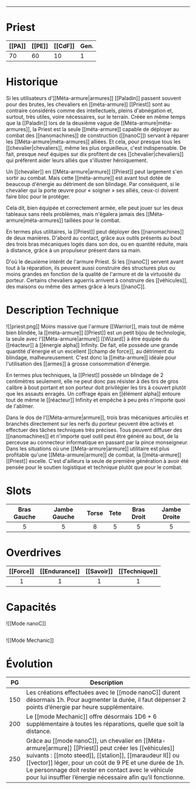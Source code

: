 
___
# Priest

| [[PA]] | [[PE]] | [[CdF]] | Gen. |
| ------ | ------ | ------- | ---- |
| 70     | 60     | 10      | 1    |
# Historique

Si les utilisateurs d'[[Méta-armure|armures]] [[Paladin]] passent souvent pour des brutes, les chevaliers en [[méta-armure]] [[Priest]] sont au contraire considérés comme des intellectuels, pleins d'abnégation et, surtout, très utiles, voire nécessaires, sur le terrain. Créée en même temps que la [[Paladin]] lors de la deuxième vague de [[Méta-armure|méta-armures]], la Priest est la seule [[méta-armure]] capable de déployer au combat des [[nanomachines]] de construction ([[nanoC]]) servant à réparer les [[Méta-armure|méta-armures]] alliées. Et cela, pour presque tous les [[chevalier|chevaliers]], même les plus orgueilleux, c'est indispensable. De fait, presque neuf équipes sur dix profitent de ces [[chevalier|chevaliers]] qui préfèrent aider leurs alliés que s'illustrer héroïquement.

Un [[chevalier]] en [[Méta-armure|armure]] [[Priest]] peut largement s'en sortir au combat. Mais cette [[méta-armure]] est avant tout dotée de beaucoup d'énergie au détriment de son blindage. Par conséquent, si le chevalier qui la porte œuvre pour « soigner » ses alliés, ceux-ci doivent faire bloc pour le protéger.

Cela dit, bien équipée et correctement armée, elle peut jouer sur les deux tableaux sans réels problèmes, mais n'égalera jamais des [[Méta-armure|méta-armures]] taillées pour le combat.

En termes plus utilitaires, la [[Priest]] peut déployer des [[nanomachines]] de deux manières. D'abord au contact, grâce aux outils présents au bout des trois bras mécaniques logés dans son dos, ou en quantité réduite, mais à distance, grâce à un propulseur présent dans sa main.

D'où le deuxième intérêt de l'armure Priest. Si les [[nanoC]] servent avant tout à la réparation, ils peuvent aussi construire des structures plus ou moins grandes en fonction de la qualité de l'armure et de la virtuosité du porteur. Certains chevaliers aguerris arrivent à construire des [[véhicules]], des maisons ou même des armes grâce à leurs [[nanoC]].

# Description Technique
![[priest.png]]
Moins massive que l'armure [[Warrior]], mais tout de même bien blindée, la [[méta-armure]] [[Priest]] est un petit bijou de technologie, la seule avec l'[[Méta-armure|armure]] [[Wizard]] à être équipée du [[réacteur]] à [[énergie alpha]] Infinity. De fait, elle possède une grande quantité d'énergie et un excellent [[champ de force]], au détriment du blindage, malheureusement. C'est donc la [[méta-armure]] idéale pour l'utilisation des [[armes]] à grosse consommation d'énergie.

En termes plus techniques, la [[Priest]] possède un blindage de 2 centimètres seulement, elle ne peut donc pas résister à des tirs de gros calibre à bout portant et son porteur doit privilégier les tirs à couvert plutôt que les assauts enragés. Un coffrage épais en [[élément alpha]] entoure tout de même le [[réacteur]] Infinity et empêche à peu près n'importe quoi de l'abîmer.

Dans le dos de l'[[Méta-armure|armure]], trois bras mécaniques articulés et branchés directement sur les nerfs du porteur peuvent être activés et effectuer des tâches techniques très précises. Tous peuvent diffuser des [[nanomachines]] et n'importe quel outil peut être généré au bout, de la perceuse au connecteur informatique en passant par la pince monseigneur. Dans les situations où une [[Méta-armure|armure]] utilitaire est plus profitable qu'une [[Méta-armure|armure]] de combat, la [[méta-armure]] [[Priest]] excelle. C'est d'ailleurs la seule de première génération à avoir été pensée pour le soutien logistique et technique plutôt que pour le combat.

# Slots

| Bras Gauche | Jambe Gauche | Torse | Tete | Bras Droit | Jambe Droite |
| :---------: | :----------: | :---: | :--: | :--------: | :----------: |
|      5      |      5       |   8   |  5   |     5      |      5       |
# Overdrives

| [[Force]] | [[Endurance]] | [[Savoir]] | [[Technique]] |
| :-------: | :-----------: | :--------: | :-----------: |
|     1     |       1       |     1      |       1       |
# Capacités
![[Mode nanoC]]
##
![[Mode Mechanic]]

# Évolution
| PG  | Description                                                                                                                                                                                                                                                                                                                                          |
| :-: | ---------------------------------------------------------------------------------------------------------------------------------------------------------------------------------------------------------------------------------------------------------------------------------------------------------------------------------------------------- |
| 150 | Les créations effectuées avec le [[mode nanoC]] durent désormais 1h. Pour augmenter la durée, il faut dépenser 2 points d’énergie par heure supplémentaire.                                                                                                                                                                                          |
| 200 | Le [[mode Mechanic]] offre désormais 1D6 + 6 supplémentaire à toutes les réparations, quelle que soit la distance.                                                                                                                                                                                                                                   |
| 250 | Grâce au [[mode nanoC]], un chevalier en [[Méta-armure\|armure]] [[Priest]] peut créer les [[véhicules]] suivants : [[moto steed]], [[stalion]], [[maraudeur II]] ou [[vector]] léger, pour un coût de 9 PE et une durée de 1h. Le personnage doit rester en contact avec le véhicule pour lui insuffler l’énergie nécessaire afin qu’il fonctionne. |
